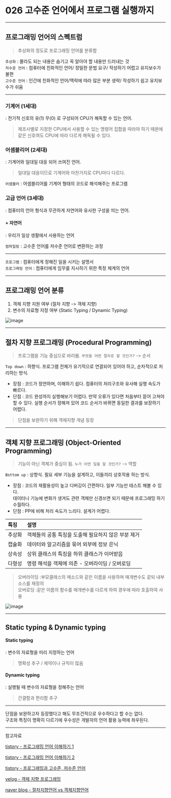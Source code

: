 # 026 고수준 언어에서 프로그램 실행까지

<hr>

## 프로그래밍 언어의 스펙트럼

> 추상화의 정도로 프로그래밍 언어를 분류함

`추상화` : 몰라도 되는 내용은 숨기고 꼭 알아야 할 내용만 드러내는 것  
`저수준 언어` : 컴퓨터에 친화적인 언어/ 정밀한 문법 요구/ 작성하기 어렵고 유지보수가 불편  
`고수준 언어` : 인간에 친화적인 언어/맥락에 따라 많은 부분 생략/ 작성하기 쉽고 유지보수가 쉬움  

<hr>

### 기계어 (1세대)
: 전기적 신호의 유(1) 무(0) 로 구성되어 CPU가 해독할 수 있는 언어.  
> 제조사별로 지정한 CPU에서 사용할 수 있는 명령어 집합을 따라야 하기 때문에  
> 같은 신호여도 CPU에 따라 다르게 해독될 수 있다.

### 어셈블리어 (2세대)
: 기계어와 일대일 대응 되어 쓰여진 언어.
> 일대일 대응이므로 기계어와 마찬가지로 CPU마다 다르다.

`어셈블러` : 어셈블리어를 기계어 형태의 코드로 해석해주는 프로그램

### 고급 언어 (3세대)
: 컴퓨터의 언어 형식과 무관하게 자연어와 유사한 구성을 띄는 언어.

#### + 자연어
: 우리가 일상 생활에서 사용하는 언어

`컴파일링` : 고수준 언어를 저수준 언어로 변환하는 과정 

<hr>

`프로그램` : 컴퓨터에게 정해진 일을 시키는 설명서  
`프로그래밍 언어` : 컴퓨터에게 임무를 지시하기 위한 특정 체계의 언어  

<hr>

## 프로그래밍 언어 분류

1. 객체 지향 지원 여부 (절차 지향 -> 객체 지향) 
2. 변수의 자료형 지정 여부 (Static Typing / Dynamic Typing)

![image](https://user-images.githubusercontent.com/106153814/183239057-d9b5ce9e-0e9c-4ae0-9e9f-b298adbc2b16.png)

<hr>

## 절차 지향 프로그래밍 (Procedural Programming)

> 프로그램을 기능 중심으로 바라봄. `무엇을 어떤 절차로 할 것인가?` -> 순서

`Top down` : 하향식. 프로그램 전체가 유기적으로 연결되어 있어야 하고, 순차적으로 처리하는 방식.

- 장점 : 코드가 정연하며, 이해하기 쉽다. 컴퓨터의 처리구조와 유사해 실행 속도가 빠르다.  
- 단점 : 코드 완성까지 실행해보기 어렵다. 만약 오류가 있다면 처음부터 뜯어 고쳐야 할 수 있다. 
 실행 순서가 정해져 있어 코드 순서가 바뀌면 동일한 결과를 보장하기 어렵다.

> 단점을 보완하기 위해 객체지향 개념 등장

<hr>

## 객체 지향 프로그래밍 (Object-Oriented Programming)

> 기능이 아닌 객체가 중심이 됨. `누가 어떤 일을 할 것인가?` -> 역할

`Bottom up` : 상향식. 필요 세부 기능을 설계하고, 이들끼리 상호작용 하는 방식.

- 장점 : 코드의 재활용성이 높고 디버깅이 간편하다. 일부 기능만 테스트 해볼 수 있다.  
데이터나 기능에 변화가 생겨도 관련 객체만 신경쓰면 되기 때문에 프로그래밍 하기 수월하다.  
- 단점 : PP에 비해 처리 속도가 느리다. 설계가 어렵다.

|특징|설명|
|:--|:--|
|추상화|객체들의 공통 특징을 도출해 필요하지 않은 부분 제거|
|캡슐화|데이터와 알고리즘을 묶어 외부에 정보 은닉|
|상속성|상위 클래스의 특징을 하위 클래스가 이어받음|
|다형성|명령 해석을 객체에 의존 - 오버라이딩 / 오버로딩|

> 오버라이딩 :부모클래스의 메소드와 같은 이름을 사용하며 매개변수도 같되 내부 소스를 재정의  
> 오버로딩 :같은 이름의 함수를 매개변수를 다르게 하여 경우에 따라 호출하여 사용

![image](https://user-images.githubusercontent.com/106153814/183239855-fddc6a98-7aa0-4abf-9347-ed55b7f43415.png)

<hr>

## Static typing & Dynamic typing

####  Static typing
: 변수의 자료형을 미리 지정하는 언어
> 명확성 추구 / 제약이나 규칙이 많음

#### Dynamic typing
: 실행될 때 변수의 자료형을 정해주는 언어
> 간결함과 편리함 추구

<hr>

단점을 보완하고자 등장했다고 해도 무조건적으로 우수하다고 할 수는 없다.  
구조와 특징이 명확히 다르기에 우수성은 개발자의 언어 활용 능력에 좌우된다.  

<hr>


참고자료

[tistory - 프로그래밍 언어 이해하기 1](https://j-a-lee.tistory.com/entry/%EC%BB%B4%ED%93%A8%ED%84%B0-%EA%B0%9C%EB%A1%A0-02-%ED%94%84%EB%A1%9C%EA%B7%B8%EB%9E%98%EB%B0%8D-%EC%96%B8%EC%96%B4-%EC%9D%B4%ED%95%B4%ED%95%98%EA%B8%B0)

[tistory - 프로그래밍 언어 이해하기 2](https://j-a-lee.tistory.com/entry/%EC%BB%B4%ED%93%A8%ED%84%B0-%EA%B0%9C%EB%A1%A0-02-%ED%94%84%EB%A1%9C%EA%B7%B8%EB%9E%98%EB%B0%8D-%EC%96%B8%EC%96%B4-%EC%9D%B4%ED%95%B4%ED%95%98%EA%B8%B0-2)

[tistory - 프로그래밍과 고수준, 저수준 언어](https://fickly.tistory.com/63)

[velog - 객체 지향 프로그래밍](https://velog.io/@in63119/TIL%EA%B0%9D%EC%B2%B4-%EC%A7%80%ED%96%A5-%ED%94%84%EB%A1%9C%EA%B7%B8%EB%9E%98%EB%B0%8DObject-Oriented-Programming-OOP)

[naver blog - 절차지향언어 vs 객체지향언어](https://blog.naver.com/PostView.naver?blogId=gitacademy01&logNo=222394033958&redirect=Dlog&widgetTypeCall=true&directAccess=false)

